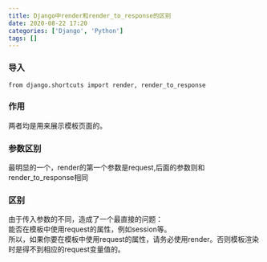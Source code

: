 ```yaml
---
title: Django中render和render_to_response的区别
date: 2020-08-22 17:20
categories: ['Django', 'Python']
tags: []
---
```

###  导入

    
    
    from django.shortcuts import render, render_to_response
    

###  作用

两者均是用来展示模板页面的。

###  参数区别

最明显的一个，render的第一个参数是request,后面的参数则和render_to_response相同

###  区别

由于传入参数的不同，造成了一个最直接的问题：  
能否在模板中使用request的属性，例如session等。  
所以，如果你要在模板中使用request的属性，请务必使用render。否则模板渲染时是得不到相应的request变量值的。

